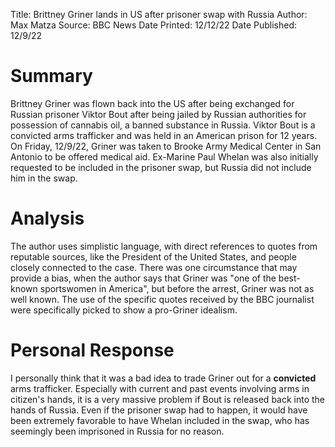 Title: Brittney Griner lands in US after prisoner swap with Russia
Author: Max Matza
Source: BBC News
Date Printed: 12/12/22
Date Published: 12/9/22

# Summary
Brittney Griner was flown back into the US after being exchanged for Russian prisoner Viktor Bout after being jailed by Russian authorities for possession of cannabis oil, a banned substance in Russia. Viktor Bout is a convicted arms trafficker and was held in an American prison for 12 years. On Friday, 12/9/22, Griner was taken to Brooke Army Medical Center in San Antonio to be offered medical aid. Ex-Marine Paul Whelan was also initially requested to be included in the prisoner swap, but Russia did not include him in the swap.
# Analysis
The author uses simplistic language, with direct references to quotes from reputable sources, like the President of the United States, and people closely connected to the case. There was one circumstance that may provide a bias, when the author says that Griner was "one of the best-known sportswomen in America", but before the arrest, Griner was not as well known. The use of the specific quotes received by the BBC journalist were specifically picked to show a pro-Griner idealism. 
# Personal Response
I personally think that it was a bad idea to trade Griner out for a **convicted** arms trafficker. Especially with current and past events involving arms in citizen's hands, it is a very massive problem if Bout is released back into the hands of Russia. Even if the prisoner swap had to happen, it would have been extremely favorable to have Whelan included in the swap, who has seemingly been imprisoned in Russia for no reason. 